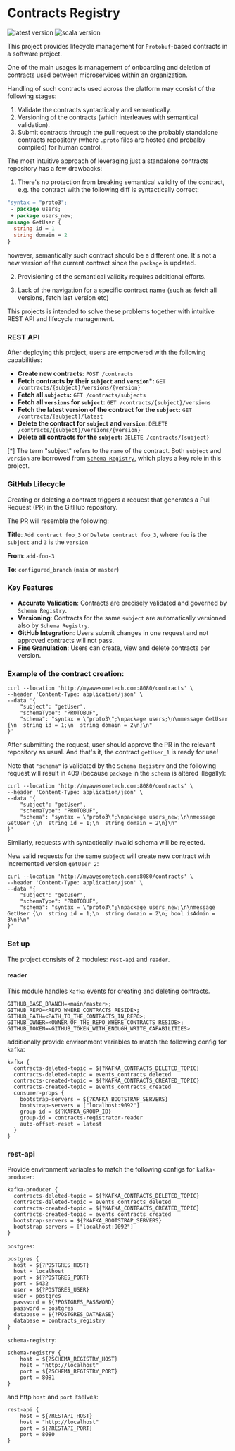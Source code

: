# Contracts Registry
![latest version](https://img.shields.io/badge/version-0.6.0-orange)
![scala version](https://img.shields.io/badge/scala-3-red)

This project provides lifecycle management for `Protobuf`-based contracts in a software project.

One of the main usages is management of onboarding and deletion of contracts used between microservices within an organization.

Handling of such contracts used across the platform may consist of the following stages:
1) Validate the contracts syntactically and semantically.
2) Versioning of the contracts (which interleaves with semantical validation).
3) Submit contracts through the pull request to the probably standalone contracts repository (where `.proto` files are hosted and probalby compiled) for human control.

The most intuitive approach of leveraging just a standalone contracts repository has a few drawbacks:

1) There's no protection from breaking semantical validity of the contract, e.g. the contract with the following diff is syntactically correct:
```protobuf
"syntax = "proto3";
 - package users;
 + package users_new;
message GetUser {
  string id = 1
  string domain = 2
}
```
however, semantically such contract should be a different one. It's not a new version of the current contract since the `package` is updated.

2) Provisioning of the semantical validity requires additional efforts.

3) Lack of the navigation for a specific contract name (such as fetch all versions, fetch last version etc)

This projects is intended to solve these problems together with intuitive REST API and lifecycle management.

### REST API

After deploying this project, users are empowered with the following capabilities:
 - **Create new contracts:** `POST /contracts`
 - **Fetch contracts by their `subject` and `version`*:** `GET /contracts/{subject}/versions/{version}` 
 - **Fetch all `subjects`:** `GET /contracts/subjects`
 - **Fetch all `versions` for `subject`:** `GET /contracts/{subject}/versions` 
 - **Fetch the latest version of the contract for the `subject`:** `GET /contracts/{subject}/latest`
 - **Delete the contract for `subject` and `version`:** `DELETE /contracts/{subject}/versions/{version}`
 - **Delete all contracts for the `subject`:** `DELETE /contracts/{subject}`

[*] The term "subject" refers to the `name` of the contract. Both `subject` and `version` are borrowed from [`Schema Registry`](https://docs.confluent.io/platform/current/schema-registry/index.html), which plays a key role in this project.

### GitHub Lifecycle

Creating or deleting a contract triggers a request that generates a Pull Request (PR) in the GitHub repository. 

The PR will resemble the following:

**Title**: `Add contract foo_3` or `Delete contract foo_3`, where `foo` is the `subject` and `3` is the `version`

**From**:  `add-foo-3`

**To**: `configured_branch` (`main` or `master`)

### Key Features

- **Accurate Validation**: Contracts are precisely validated and governed by `Schema Registry`.
- **Versioning**: Contracts for the same `subject` are automatically versioned also by `Schema Registry`.
- **GitHub Integration**: Users submit changes in one request and not approved contracts will not pass.
- **Fine Granulation**: Users can create, view and delete contracts per version.
 
### Example of the contract creation:

```shell
curl --location 'http://myawesometech.com:8080/contracts' \
--header 'Content-Type: application/json' \
--data '{
    "subject": "getUser",
    "schemaType": "PROTOBUF",
    "schema": "syntax = \"proto3\";\npackage users;\n\nmessage GetUser {\n  string id = 1;\n  string domain = 2\n}\n"
}'
```
After submitting the request, user should approve the PR in the relevant repository as usual. And that's it, the contract `getUser_1` is ready for use!

Note that `"schema"` is validated by the `Schema Registry` and the following request will result in 409 (because `package` in the `schema` is altered illegally):

```shell
curl --location 'http://myawesometech.com:8080/contracts' \
--header 'Content-Type: application/json' \
--data '{
    "subject": "getUser",
    "schemaType": "PROTOBUF",
    "schema": "syntax = \"proto3\";\npackage users_new;\n\nmessage GetUser {\n  string id = 1;\n  string domain = 2\n}\n"
}'
```
Similarly, requests with syntactically invalid schema will be rejected.

New valid requests for the same `subject` will create new contract with incremented version `getUser_2`:

```shell
curl --location 'http://myawesometech.com:8080/contracts' \
--header 'Content-Type: application/json' \
--data '{
    "subject": "getUser",
    "schemaType": "PROTOBUF",
    "schema": "syntax = \"proto3\";\npackage users_new;\n\nmessage GetUser {\n  string id = 1;\n  string domain = 2\n; bool isAdmin = 3\n}\n"
}'
```

### Set up
The project consists of 2 modules: `rest-api` and `reader`.
#### reader
This module handles `Kafka` events for creating and deleting contracts.
```shell
GITHUB_BASE_BRANCH=<main/master>;
GITHUB_REPO=<REPO_WHERE_CONTRACTS_RESIDE>;
GITHUB_PATH=<PATH_TO_THE_CONTRACTS_IN_REPO>;
GITHUB_OWNER=<OWNER_OF_THE_REPO_WHERE_CONTRACTS_RESIDE>;
GITHUB_TOKEN=<GITHUB_TOKEN_WITH_ENOUGH_WRITE_CAPABILITIES>
```
additionally provide environment variables to match the following config for `kafka`:
```hocon
kafka {
  contracts-deleted-topic = ${?KAFKA_CONTRACTS_DELETED_TOPIC}
  contracts-deleted-topic = events_contracts_deleted
  contracts-created-topic = ${?KAFKA_CONTRACTS_CREATED_TOPIC}
  contracts-created-topic = events_contracts_created
  consumer-props {
    bootstrap-servers = ${?KAFKA_BOOTSTRAP_SERVERS}
    bootstrap-servers = ["localhost:9092"]
    group-id = ${?KAFKA_GROUP_ID}
    group-id = contracts-registrator-reader
    auto-offset-reset = latest
  }
}
```
### rest-api
Provide environment variables to match the following configs for `kafka-producer`:
```hocon
kafka-producer {
  contracts-deleted-topic = ${?KAFKA_CONTRACTS_DELETED_TOPIC}
  contracts-deleted-topic = events_contracts_deleted
  contracts-created-topic = ${?KAFKA_CONTRACTS_CREATED_TOPIC}
  contracts-created-topic = events_contracts_created
  bootstrap-servers = ${?KAFKA_BOOTSTRAP_SERVERS}
  bootstrap-servers = ["localhost:9092"]
}
```
`postgres`:
```hocon
postgres {
  host = ${?POSTGRES_HOST}
  host = localhost
  port = ${?POSTGRES_PORT}
  port = 5432
  user = ${?POSTGRES_USER}
  user = postgres
  password = ${?POSTGRES_PASSWORD}
  password = postgres
  database = ${?POSTGRES_DATABASE}
  database = contracts_registry
}
```
`schema-registry`:
```hocon
schema-registry {
    host = ${?SCHEMA_REGISTRY_HOST}
    host = "http://localhost"
    port = ${?SCHEMA_REGISTRY_PORT}
    port = 8081
}
```
and http `host` and `port` itselves:
```hocon
rest-api {
    host = ${?RESTAPI_HOST}
    host = "http://localhost"
    port = ${?RESTAPI_PORT}
    port = 8080
}
```
